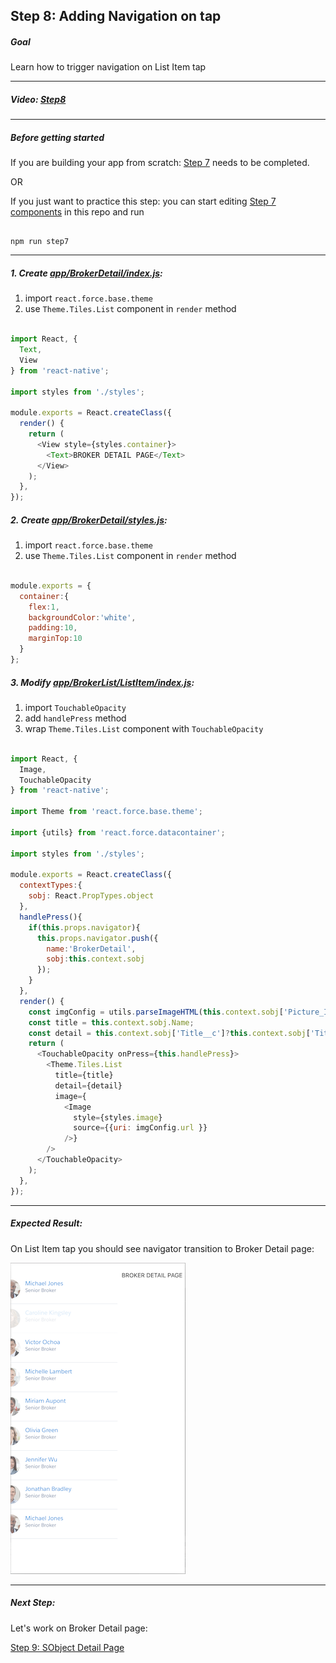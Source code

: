 ## Step 8: Adding Navigation on tap


##### Goal

Learn how to trigger navigation on List Item tap

***

##### Video: [Step8](https://youtu.be/RY2vn2bT6XU?t=1244)

***

##### Before getting started

If you are building your app from scratch: [Step 7](/tutorial/step07_list_item_with_base.theme/) needs to be completed.

OR

If you just want to practice this step: you can start editing [Step 7 components](/tutorial/step07_list_item_with_base.theme/) in this repo and run

```

npm run step7

```

***

##### 1. Create [app/BrokerDetail/index.js](/tutorial/step08_list_item_touch_handler/app/BrokerDetail/index.js):

1. import `react.force.base.theme`
2. use `Theme.Tiles.List` component in `render` method

```js

import React, {
  Text,
  View
} from 'react-native';

import styles from './styles';

module.exports = React.createClass({
  render() {
    return (
      <View style={styles.container}>
        <Text>BROKER DETAIL PAGE</Text>
      </View>
    );
  },
});

```

##### 2. Create [app/BrokerDetail/styles.js](/tutorial/step08_list_item_touch_handler/app/BrokerDetail/styles.js):

1. import `react.force.base.theme`
2. use `Theme.Tiles.List` component in `render` method

```js

module.exports = {
  container:{
    flex:1,
    backgroundColor:'white',
    padding:10,
    marginTop:10
  }
};

```

##### 3. Modify [app/BrokerList/ListItem/index.js](/tutorial/step08_list_item_touch_handler/app/BrokerList/ListItem/index.js):

1. import `TouchableOpacity`
2. add `handlePress` method
3. wrap `Theme.Tiles.List` component with `TouchableOpacity`

```js

import React, {
  Image,
  TouchableOpacity
} from 'react-native';

import Theme from 'react.force.base.theme';

import {utils} from 'react.force.datacontainer';

import styles from './styles';

module.exports = React.createClass({
  contextTypes:{
    sobj: React.PropTypes.object
  },
  handlePress(){
    if(this.props.navigator){
      this.props.navigator.push({
        name:'BrokerDetail',
        sobj:this.context.sobj
      });
    }
  },
  render() {
    const imgConfig = utils.parseImageHTML(this.context.sobj['Picture_IMG__c']);
    const title = this.context.sobj.Name;
    const detail = this.context.sobj['Title__c']?this.context.sobj['Title__c']:' ';
    return (
      <TouchableOpacity onPress={this.handlePress}>
        <Theme.Tiles.List 
          title={title} 
          detail={detail}
          image={
            <Image 
              style={styles.image}
              source={{uri: imgConfig.url }}
            />} 
        />
      </TouchableOpacity>
    );
  },
});

```

***

##### Expected Result:

On List Item tap you should see navigator transition to Broker Detail page:

![iOS Screenshot](/tutorial/README_FILES/step8.png?raw=true)

***

##### Next Step:

Let's work on Broker Detail page:

[Step 9: SObject Detail Page](/tutorial/step09_sobject_detail_page/)
